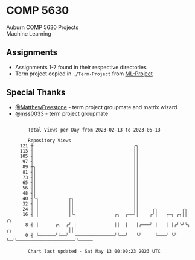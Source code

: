 # COMP 5630
Auburn COMP 5630 Projects  
Machine Learning

## Assignments
- Assignments 1-7 found in their respective directories
- Term project copied in `./Term-Project` from [ML-Project](https://github.com/wumphlett/ML-Project)

## Special Thanks
- [@MatthewFreestone](https://github.com/MatthewFreestone) - term project groupmate and matrix wizard
- [@mss0033](https://github.com/mss0033) - term project groupmate

```

        Total Views per Day from 2023-02-13 to 2023-05-13

        Repository Views
     121 ┼                                     ╭╮
     113 ┤                                     ││
     105 ┤                                     ││
      97 ┤                                     ││
      89 ┼╮                                    ││
      81 ┤│                                    ││
      73 ┤│                                    ││
      65 ┤│                                    ││
      56 ┤│                                    ││
      48 ┤│                                    ││
      40 ┤╰╮           ╭╮                      ││
      32 ┤ │           ││                      ││
      24 ┤ │           ││                      ││     ╭╮         ╭╮
      16 ┤ │           │╰╮              ╭╮  ╭──╯│    ╭╯│   ╭─╮ ╭╮││                         ╭╮
       8 ┤ │      ╭╮  ╭╯ │              ││  │   │╭───╯ │   │ │╭╯╰╯╰╮ ╭╮                     ││
       0 ┤ ╰──────╯╰──╯  ╰──────────────╯╰──╯   ╰╯     ╰───╯ ╰╯    ╰─╯╰─────────────────────╯╰─────

        Chart last updated - Sat May 13 00:00:23 2023 UTC
        
```
